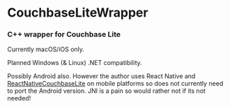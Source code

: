 # CouchbaseLiteWrapper
### C++ wrapper for Couchbase Lite

Currently macOS/iOS only. 

Planned Windows (& Linux) .NET compatibility. 

Possibly Android also. However the author uses React Native and [ReactNativeCouchbaseLite](https://github.com/couchbaselabs/react-native-couchbase-lite) on mobile platforms so does not currently need to port the Android version. JNI is a pain so would rather not if its not needed! 

